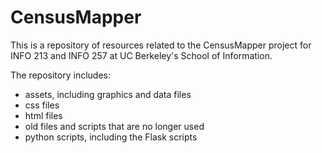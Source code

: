 CensusMapper
============

This is a repository of resources related to the CensusMapper project for INFO 213 and INFO 257 at UC Berkeley's School of Information.

The repository includes:

* assets, including graphics and data files
* css files
* html files
* old files and scripts that are no longer used
* python scripts, including the Flask scripts
